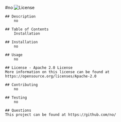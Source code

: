 #no           ![License](https://img.shields.io/badge/License-Apache%202.0-blue.svg)
    
    ## Description
        no

    ## Table of Contents
        Installation

    ## Installation
        no

    ## Usage
        no

    ## License - Apache 2.0 License
    More information on this license can be found at https://opensource.org/licenses/Apache-2.0

    ## Contributing
        no

    ## Testing
        no

    ## Questions
    This project can be found at https://github.com/no/
    